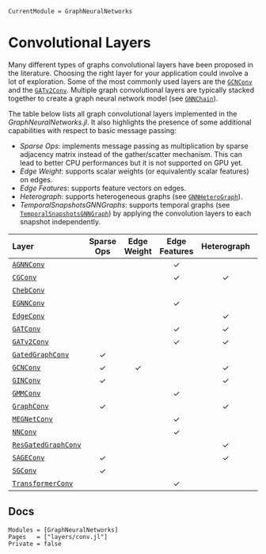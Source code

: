 ```@meta
CurrentModule = GraphNeuralNetworks
```

# Convolutional Layers

Many different types of graphs convolutional layers have been proposed in the literature. Choosing the right layer for your application could involve a lot of exploration. 
Some of the most commonly used layers are the [`GCNConv`](@ref) and the [`GATv2Conv`](@ref). Multiple graph convolutional layers are typically stacked together to create a graph neural network model
(see [`GNNChain`](@ref)).

The table below lists all graph convolutional layers implemented in the *GraphNeuralNetworks.jl*. It also highlights the presence of some additional capabilities with respect to basic message passing:
- *Sparse Ops*: implements message passing as multiplication by sparse adjacency matrix instead of the gather/scatter mechanism. This can lead to better CPU performances but it is not supported on GPU yet. 
- *Edge Weight*: supports scalar weights (or equivalently scalar features) on edges. 
- *Edge Features*: supports feature vectors on edges.
- *Heterograph*: supports heterogeneous graphs (see [`GNNHeteroGraph`](@ref)).
- *TemporalSnapshotsGNNGraphs*: supports temporal graphs (see [`TemporalSnapshotsGNNGraph`](@ref)) by applying the convolution layers to each snapshot independently.

| Layer                       |Sparse Ops|Edge Weight|Edge Features| Heterograph  | TemporalSnapshotsGNNGraphs |
| :--------                   |  :---:   |:---:      |:---:        |  :---:       | :---:                      |
| [`AGNNConv`](@ref)          |          |           |     ✓       |              |                    |                          
| [`CGConv`](@ref)            |          |           |     ✓       |       ✓      |             ✓             | 
| [`ChebConv`](@ref)          |          |           |             |              |                ✓           |
| [`EGNNConv`](@ref)          |          |           |     ✓       |              |                           |
| [`EdgeConv`](@ref)          |          |           |             |       ✓      |                            |  
| [`GATConv`](@ref)           |          |           |     ✓       |       ✓      |              ✓             |
| [`GATv2Conv`](@ref)         |          |           |     ✓       |       ✓      |             ✓              |
| [`GatedGraphConv`](@ref)    |     ✓    |           |             |              |            ✓               |
| [`GCNConv`](@ref)           |     ✓    |     ✓     |             |       ✓      |                            |
| [`GINConv`](@ref)           |     ✓    |           |             |       ✓      |               ✓           |
| [`GMMConv`](@ref)           |          |           |     ✓       |              |                            |
| [`GraphConv`](@ref)         |     ✓    |           |             |       ✓      |              ✓             |   
| [`MEGNetConv`](@ref)        |          |           |     ✓       |              |                            |              
| [`NNConv`](@ref)            |          |           |     ✓       |              |                            |
| [`ResGatedGraphConv`](@ref) |          |           |             |       ✓      |               ✓             |
| [`SAGEConv`](@ref)          |     ✓    |           |             |       ✓      |             ✓               |
| [`SGConv`](@ref)            |     ✓    |           |             |              |             ✓             |
| [`TransformerConv`](@ref)   |          |           |     ✓       |              |                           |


## Docs

```@autodocs
Modules = [GraphNeuralNetworks]
Pages   = ["layers/conv.jl"]
Private = false
```
